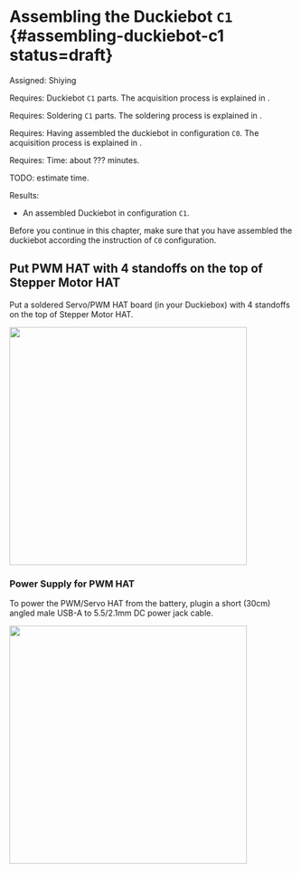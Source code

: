 # Assembling the Duckiebot `C1` {#assembling-duckiebot-c1 status=draft}

Assigned: Shiying

<div class='requirements' markdown="1">

Requires: Duckiebot `C1` parts.
The acquisition process is explained in [](#acquiring-parts-c1).

Requires: Soldering `C1` parts.
The soldering process is explained in [](#soldering-boards-c1).

Requires: Having assembled the duckiebot in configuration `C0`. The acquisition process is explained in [](#assembling-duckiebot-c0).

Requires: Time: about ??? minutes.

TODO: estimate time.

Results:

-  An assembled Duckiebot in configuration `C1`.

</div>



Before you continue in this chapter, make sure that you have assembled the duckiebot according the instruction of `C0` configuration.

## Put PWM HAT with 4 standoffs on the top of Stepper Motor HAT

Put a soldered Servo/PWM HAT board (in your Duckiebox) with 4 standoffs on the top of Stepper Motor HAT. 


<div figure-id="fig:HAT_ensemble" figure-caption=" ">
     <img src="HAT_ensemble.jpg" style='width: 30em'/>
</div>


### Power Supply for PWM HAT

To power the PWM/Servo HAT from the battery, plugin a short (30cm) angled male USB-A to 5.5/2.1mm DC power jack cable. 

<div figure-id="fig:DC_power" figure-caption="Male USB-A to 5.5/2.1mm DC power jack cable">
     <img src="DC_power.jpg" style='width: 30em'/>
</div>

